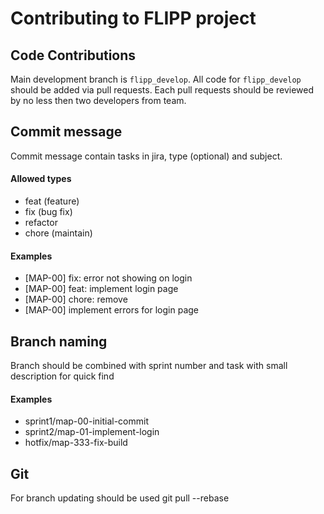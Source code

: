 # Contributing to FLIPP project

## Code Contributions

Main development branch is `flipp_develop`. 
All code for `flipp_develop` should be added via pull requests. Each pull requests should be reviewed by no less then two developers from team. 

## Commit message

Commit message contain tasks in jira, type (optional) and subject.

#### Allowed types

* feat (feature)
* fix (bug fix)
* refactor
* chore (maintain)

#### Examples

* [MAP-00] fix: error not showing on login
* [MAP-00] feat: implement login page
* [MAP-00] chore: remove 
* [MAP-00] implement errors for login page

## Branch naming

Branch should be combined with sprint number and task with small description for quick find

#### Examples

* sprint1/map-00-initial-commit
* sprint2/map-01-implement-login
* hotfix/map-333-fix-build


## Git

For branch updating should be used git pull --rebase 
